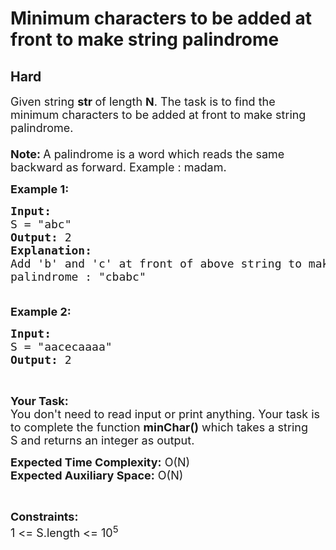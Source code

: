 # Minimum characters to be added at front to make string palindrome
## Hard 
<div class="problem-statement">
                <p></p><p><span style="font-size:18px">Given string&nbsp;<strong>str </strong>of length <strong>N</strong>. The task is to find the minimum characters to be added at front to make string palindrome.<br>
<br>
<strong>Note:&nbsp;</strong>A palindrome is a word which&nbsp;reads the same backward as forward. Example : madam.</span></p>

<p><span style="font-size:18px"><strong>Example 1:</strong></span></p>

<pre style="position: relative;"><span style="font-size:18px"><strong>Input:</strong>
S = "abc"
<strong>Output: </strong>2
<strong>Explanation:</strong> 
Add 'b' and 'c' at front of above string to make it
palindrome : "cbabc"

</span><div class="open_grepper_editor" title="Edit &amp; Save To Grepper"></div></pre>

<p><span style="font-size:18px"><strong>Example 2:</strong></span></p>

<pre style="position: relative;"><span style="font-size:18px"><strong>Input:</strong>
S = "aacecaaaa"
<strong>Output: </strong>2
</span><div class="open_grepper_editor" title="Edit &amp; Save To Grepper"></div></pre>

<p>&nbsp;</p>

<p><span style="font-size:18px"><strong>Your Task:&nbsp;&nbsp;</strong><br>
You don't need to read input or print anything. Your task is to complete the function <strong>minChar</strong><strong>()</strong>&nbsp;which takes a&nbsp;string S&nbsp;and returns an integer as output.</span></p>

<p><span style="font-size:18px"><strong>Expected Time Complexity:</strong> O(N)<br>
<strong>Expected Auxiliary Space:</strong> O(N)</span></p>

<p>&nbsp;</p>

<p><span style="font-size:18px"><strong>Constraints:</strong><br>
1 &lt;= S.length &lt;= 10<sup>5</sup></span></p>
 <p></p>
            </div>